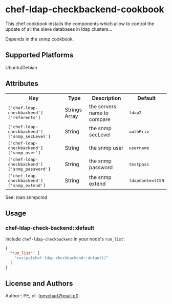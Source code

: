 # chef-ldap-checkbackend-cookbook

 This chef cookbook installs the components which allow to control the update of all the slave databases in ldap clusters...

 Depends in the snmp cookbook.

## Supported Platforms

 Ubuntu/Debian

## Attributes

<table>
  <tr>
    <th>Key</th>
    <th>Type</th>
    <th>Description</th>
    <th>Default</th>
  </tr>
  <tr>
    <td><tt>['chef-ldap-checkbackend']['referents']</tt></td>
    <td>Strings Array</td>
    <td>the servers name to compare</td>
    <td><tt>ldap2</tt></td>
  </tr>
  <tr>
    <td><tt>['chef-ldap-checkbackend']['snmp_secLevel']</tt></td>
    <td>String</td>
    <td>the snmp secLevel</td>
    <td><tt>authPriv</tt></td>
  </tr>
  <tr>
    <td><tt>['chef-ldap-checkbackend']['snmp_user']</tt></td>
    <td>String</td>
    <td>the snmp user</td>
    <td><tt>username</tt></td>
  </tr>
  <tr>
    <td><tt>['chef-ldap-checkbackend']['snmp_password']</tt></td>
    <td>String</td>
    <td>the snmp password</td>
    <td><tt>testpass</tt></td>
  </tr>
  <tr>
    <td><tt>['chef-ldap-checkbackend']['snmp_extend']</tt></td>
    <td>String</td>
    <td>the snmp extend</td>
    <td><tt>ldapContextCSN</tt></td>
  </tr>
</table>

 See: man snmpcmd

## Usage

### chef-ldap-check-backend::default

Include `chef-ldap-checkbackend` in your node's `run_list`:

```json
{
  "run_list": [
    "recipe[chef-ldap-checkbackend::default]"
  ]
}
```

## License and Authors

Author:: PE, pf. (<peychart@mail.pf>)
